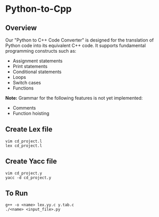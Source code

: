 # Python-to-Cpp
## Overview
Our "Python to C++ Code Converter" is designed for the translation of Python code into its equivalent C++ code. It supports fundamental programming constructs such as:

- Assignment statements
- Print statements
- Conditional statements
- Loops
- Switch cases
- Functions

**Note:** Grammar for the following features is not yet implemented:
- Comments
- Function hoisting
## Create Lex file
```
vim cd_project.l
lex cd_project.l
```
## Create Yacc file
```
vim cd_project.y
yacc -d cd_project.y
```
## To Run
```
g++ -o <name> lex.yy.c y.tab.c
./<name> <input_file>.py
```
